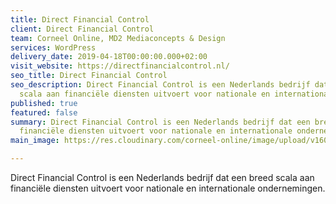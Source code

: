```yaml
---
title: Direct Financial Control
client: Direct Financial Control
team: Corneel Online, MD2 Mediaconcepts & Design
services: WordPress
delivery_date: 2019-04-18T00:00:00.000+02:00
visit_website: https://directfinancialcontrol.nl/
seo_title: Direct Financial Control
seo_description: Direct Financial Control is een Nederlands bedrijf dat een breed
  scala aan financiële diensten uitvoert voor nationale en internationale ondernemingen.
published: true
featured: false
summary: Direct Financial Control is een Nederlands bedrijf dat een breed scala aan
  financiële diensten uitvoert voor nationale en internationale ondernemingen.
main_image: https://res.cloudinary.com/corneel-online/image/upload/v1603107701/corneel/directfinancialcontrol_xbbpcm.jpg

---
```

Direct Financial Control is een Nederlands bedrijf dat een breed scala aan financiële diensten uitvoert voor nationale en internationale ondernemingen.